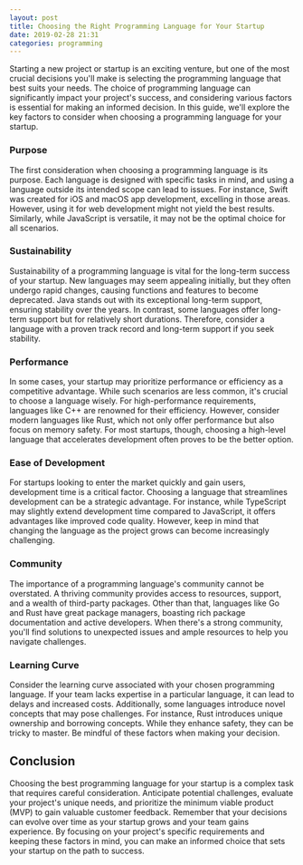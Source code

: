 ```yaml
---
layout: post
title: Choosing the Right Programming Language for Your Startup
date: 2019-02-28 21:31
categories: programming
---
```


Starting a new project or startup is an exciting venture,
but one of the most crucial decisions you'll make is selecting the programming language that best suits your needs.
The choice of programming language can significantly impact your project's success,
and considering various factors is essential for making an informed decision.
In this guide, we'll explore the key factors to consider when choosing a programming language for your startup.

### Purpose

The first consideration when choosing a programming language is its purpose.
Each language is designed with specific tasks in mind,
and using a language outside its intended scope can lead to issues.
For instance, Swift was created for iOS and macOS app development,
excelling in those areas. However, using it for web development might not yield the best results.
Similarly, while JavaScript is versatile, it may not be the optimal choice for all scenarios.

### Sustainability

Sustainability of a programming language is vital for the long-term success of your startup.
New languages may seem appealing initially,
but they often undergo rapid changes,
causing functions and features to become deprecated.
Java stands out with its exceptional long-term support,
ensuring stability over the years. In contrast,
some languages offer long-term support but for relatively short durations.
Therefore, consider a language with a proven track record and long-term support if you seek stability.

### Performance

In some cases, your startup may prioritize performance or efficiency as a competitive advantage.
While such scenarios are less common, it's crucial to choose a language wisely.
For high-performance requirements, languages like C++ are renowned for their efficiency.
However, consider modern languages like Rust, which not only offer performance but also focus on memory safety.
For most startups, though,
choosing a high-level language that accelerates development often proves to be the better option.

### Ease of Development

For startups looking to enter the market quickly and gain users, development time is a critical factor.
Choosing a language that streamlines development can be a strategic advantage.
For instance, while TypeScript may slightly extend development time compared to JavaScript,
it offers advantages like improved code quality.
However, keep in mind that changing the language as the project grows can become increasingly challenging.

### Community

The importance of a programming language's community cannot be overstated.
A thriving community provides access to resources, support, and a wealth of third-party packages.
Other than that, languages like Go and Rust have great package managers,
boasting rich package documentation and active developers.
When there's a strong community,
you'll find solutions to unexpected issues and ample resources to help you navigate challenges.

### Learning Curve

Consider the learning curve associated with your chosen programming language.
If your team lacks expertise in a particular language, it can lead to delays and increased costs.
Additionally, some languages introduce novel concepts that may pose challenges.
For instance, Rust introduces unique ownership and borrowing concepts.
While they enhance safety, they can be tricky to master.
Be mindful of these factors when making your decision.

## Conclusion

Choosing the best programming language for your startup is a complex task that requires careful consideration.
Anticipate potential challenges, evaluate your project's unique needs,
and prioritize the minimum viable product (MVP) to gain valuable customer feedback.
Remember that your decisions can evolve over time as your startup grows and your team gains experience.
By focusing on your project's specific requirements and keeping these factors in mind,
you can make an informed choice that sets your startup on the path to success.
